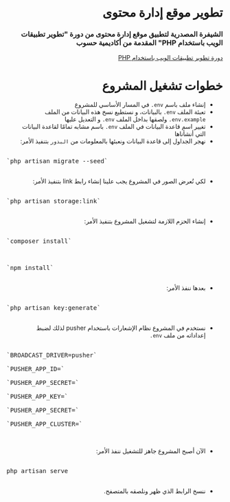 <div dir="rtl">

# تطوير موقع إدارة محتوى

### الشيفرة المصدرية لتطبيق موقع إدارة محتوى من دورة "تطوير تطبيقات الويب باستخدام PHP" المقدمة من أكاديمية حسوب

<a href="https://academy.hsoub.com/learn/php-web-application-development/">دورة تطوير تطبيقات الويب باستخدام  PHP</a>

# خطوات تشغيل المشروع

* إنشاء ملف باسم `env.` في المسار الأساسي للمشروع
* تعبئة الملف `env.` بالبيانات، و نستطيع نسخ هذه البيانات من الملف `env.example.` ولصقها بداخل الملف `env.` و التعديل عليها
* تغيير اسم قاعدة البيانات في الملف `env.` باسم مشابه تمامًا لقاعدة البيانات التي أنشأناها
* نهجر الجداول إلى قاعدة البيانات ونعبئها بالمعلومات من `البذور` بتنفيذ الأمر:

<pre dir="ltr">

`php artisan migrate --seed`

</pre>

* لكي تُعرض الصور في المشروع يجب علينا إنشاء رابط link بتنفيذ الأمر:
<pre dir="ltr">

`php artisan storage:link`

</pre>

* إنشاء الحزم اللازمة لتشغيل المشروع بتنفيذ الأمر:
<pre dir="ltr">

`composer install`

</pre>

<pre dir="ltr">

`npm install`

</pre>
* بعدها ننفذ الأمر:
<pre dir="ltr">

`php artisan key:generate`

</pre>

* نستخدم في المشروع نظام الإشعارات باستخدام pusher لذلك لضبط إعداداته من ملف `env.`

<pre dir="ltr">

`BROADCAST_DRIVER=pusher`<br>
`PUSHER_APP_ID=`<br>
`PUSHER_APP_SECRET=`<br>
`PUSHER_APP_KEY=`<br>
`PUSHER_APP_SECRET=`<br>
`PUSHER_APP_CLUSTER=`<br>

</pre>

* الآن أصبح المشروع جاهز للتشغيل ننفذ الأمر:

<pre dir="ltr">

php artisan serve

</pre>

* ننسخ الرابط الذي ظهر ونلصقه بالمتصفح.

</div>
